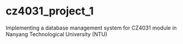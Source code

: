 # cz4031_project_1
Implementing a database management system for CZ4031 module in Nanyang Technological University (NTU)
